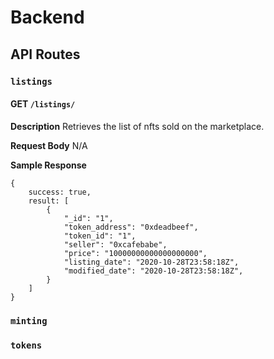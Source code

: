 # Backend

## API Routes

### `listings`

#### GET `/listings/`

**Description**
Retrieves the list of nfts sold on the marketplace.

**Request Body**
N/A

**Sample Response**
```
{
    success: true,
    result: [
        {
            "_id": "1",
            "token_address": "0xdeadbeef",
            "token_id": "1",
            "seller": "0xcafebabe",
            "price": "10000000000000000000",
            "listing_date": "2020-10-28T23:58:18Z",
            "modified_date": "2020-10-28T23:58:18Z",
        }
    ]
}
```

### `minting`


### `tokens`
